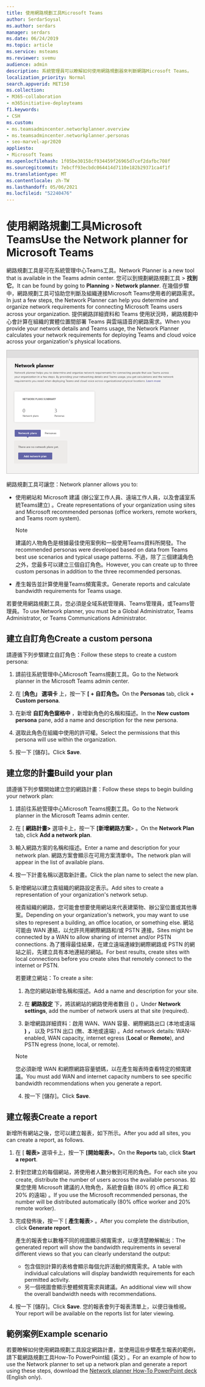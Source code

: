 ```yaml
---
title: 使用網路規劃工具Microsoft Teams
author: SerdarSoysal
ms.author: serdars
manager: serdars
ms.date: 06/24/2019
ms.topic: article
ms.service: msteams
ms.reviewer: svemu
audience: admin
description: 系統管理員可以瞭解如何使用網路規劃器來判斷網路Microsoft Teams。
localization_priority: Normal
search.appverid: MET150
ms.collection:
- M365-collaboration
- m365initiative-deployteams
f1.keywords:
- CSH
ms.custom:
- ms.teamsadmincenter.networkplanner.overview
- ms.teamsadmincenter.networkplanner.personas
- seo-marvel-apr2020
appliesto:
- Microsoft Teams
ms.openlocfilehash: 1f05be30158cf934459f26965d7cef2dafbc708f
ms.sourcegitcommit: 7ebcff93ecbdc064414d7110e182b29371ca4f1f
ms.translationtype: MT
ms.contentlocale: zh-TW
ms.lasthandoff: 05/06/2021
ms.locfileid: "52240476"
---
```

# <a name="use-the-network-planner-for-microsoft-teams"></a><span data-ttu-id="126dc-103">使用網路規劃工具Microsoft Teams</span><span class="sxs-lookup"><span data-stu-id="126dc-103">Use the Network planner for Microsoft Teams</span></span>

<span data-ttu-id="126dc-104">網路規劃工具是可在系統管理中心Teams工具。</span><span class="sxs-lookup"><span data-stu-id="126dc-104">Network Planner is a new tool that is available in the Teams admin center.</span></span> <span data-ttu-id="126dc-105">您可以到規劃網路規劃工具  >  **找到它**。</span><span class="sxs-lookup"><span data-stu-id="126dc-105">It can be found by going to **Planning** > **Network planner**.</span></span> <span data-ttu-id="126dc-106">在幾個步驟中，網路規劃工具可協助您判斷及組織連接Microsoft Teams使用者的網路需求。</span><span class="sxs-lookup"><span data-stu-id="126dc-106">In just a few steps, the Network Planner can help you determine and organize network requirements for connecting Microsoft Teams users across your organization.</span></span> <span data-ttu-id="126dc-107">提供網路詳細資料和 Teams 使用狀況時，網路規劃中心會計算在組織的實體位置間部署 Teams 與雲端語音的網路需求。</span><span class="sxs-lookup"><span data-stu-id="126dc-107">When you provide your network details and Teams usage, the Network Planner calculates your network requirements for deploying Teams and cloud voice across your organization's physical locations.</span></span>

![網路規劃工具的螢幕擷取畫面](media/network-planner.png)

<span data-ttu-id="126dc-109">網路規劃工具可讓您：</span><span class="sxs-lookup"><span data-stu-id="126dc-109">Network planner allows you to:</span></span>

- <span data-ttu-id="126dc-110">使用網站和 Microsoft 建議 (辦公室工作人員、遠端工作人員，以及會議室系統Teams建立) 。</span><span class="sxs-lookup"><span data-stu-id="126dc-110">Create representations of your organization using sites and Microsoft recommended personas (office workers, remote workers, and Teams room system).</span></span>

    > [!NOTE]
    > <span data-ttu-id="126dc-111">建議的人物角色是根據最佳使用案例和一般使用Teams資料所開發。</span><span class="sxs-lookup"><span data-stu-id="126dc-111">The recommended personas were developed based on data from Teams best use scenarios and typical usage patterns.</span></span> <span data-ttu-id="126dc-112">不過，除了三個建議角色之外，您最多可以建立三個自訂角色。</span><span class="sxs-lookup"><span data-stu-id="126dc-112">However, you can create up to three custom personas in addition to the three recommended personas.</span></span>

- <span data-ttu-id="126dc-113">產生報告並計算使用量Teams頻寬需求。</span><span class="sxs-lookup"><span data-stu-id="126dc-113">Generate reports and calculate bandwidth requirements for Teams usage.</span></span>

<span data-ttu-id="126dc-114">若要使用網路規劃工具，您必須是全域系統管理員、Teams管理員，或Teams管理員。</span><span class="sxs-lookup"><span data-stu-id="126dc-114">To use Network planner, you must be a Global Administrator, Teams Administrator, or Teams Communications Administrator.</span></span>

## <a name="create-a-custom-persona"></a><span data-ttu-id="126dc-115">建立自訂角色</span><span class="sxs-lookup"><span data-stu-id="126dc-115">Create a custom persona</span></span>

<span data-ttu-id="126dc-116">請遵循下列步驟建立自訂角色：</span><span class="sxs-lookup"><span data-stu-id="126dc-116">Follow these steps to create a custom persona:</span></span>

1. <span data-ttu-id="126dc-117">請前往系統管理中心Microsoft Teams規劃工具。</span><span class="sxs-lookup"><span data-stu-id="126dc-117">Go to the Network planner in the Microsoft Teams admin center.</span></span>

2. <span data-ttu-id="126dc-118">在 [**角色」 選項卡** 上，按一下 **[ + 自訂角色。**</span><span class="sxs-lookup"><span data-stu-id="126dc-118">On the **Personas** tab, click **+ Custom persona**.</span></span> 

3. <span data-ttu-id="126dc-119">在新增 **自訂角色窗格中** ，新增新角色的名稱和描述。</span><span class="sxs-lookup"><span data-stu-id="126dc-119">In the **New custom persona** pane, add a name and description for the new persona.</span></span>

4. <span data-ttu-id="126dc-120">選取此角色在組織中使用的許可權。</span><span class="sxs-lookup"><span data-stu-id="126dc-120">Select the permissions that this persona will use within the organization.</span></span>

5. <span data-ttu-id="126dc-121">按一下 [儲存]。</span><span class="sxs-lookup"><span data-stu-id="126dc-121">Click **Save**.</span></span>

## <a name="build-your-plan"></a><span data-ttu-id="126dc-122">建立您的計畫</span><span class="sxs-lookup"><span data-stu-id="126dc-122">Build your plan</span></span>

<span data-ttu-id="126dc-123">請遵循下列步驟開始建立您的網路計畫：</span><span class="sxs-lookup"><span data-stu-id="126dc-123">Follow these steps to begin building your network plan:</span></span>

1. <span data-ttu-id="126dc-124">請前往系統管理中心Microsoft Teams規劃工具。</span><span class="sxs-lookup"><span data-stu-id="126dc-124">Go to the Network planner in the Microsoft Teams admin center.</span></span>

2. <span data-ttu-id="126dc-125">在 [ **網路計畫>** 選項卡上，按一下 **[新增網路方案**> 。</span><span class="sxs-lookup"><span data-stu-id="126dc-125">On the **Network Plan** tab, click **Add a network plan**.</span></span>

3. <span data-ttu-id="126dc-126">輸入網路方案的名稱和描述。</span><span class="sxs-lookup"><span data-stu-id="126dc-126">Enter a name and description for your network plan.</span></span> <span data-ttu-id="126dc-127">網路方案會顯示在可用方案清單中。</span><span class="sxs-lookup"><span data-stu-id="126dc-127">The network plan will appear in the list of available plans.</span></span>

4. <span data-ttu-id="126dc-128">按一下計畫名稱以選取新計畫。</span><span class="sxs-lookup"><span data-stu-id="126dc-128">Click the plan name to select the new plan.</span></span>

5. <span data-ttu-id="126dc-129">新增網站以建立貴組織的網路設定表示。</span><span class="sxs-lookup"><span data-stu-id="126dc-129">Add sites to create a representation of your organization's network setup.</span></span>

    <span data-ttu-id="126dc-130">視貴組織的網路，您可能會想要使用網站來代表建築物、辦公室位置或其他專案。</span><span class="sxs-lookup"><span data-stu-id="126dc-130">Depending on your organization's network, you may want to use sites to represent a building, an office location, or something else.</span></span> <span data-ttu-id="126dc-131">網站可能由 WAN 連結，以允許共用網際網路和/或 PSTN 連接。</span><span class="sxs-lookup"><span data-stu-id="126dc-131">Sites might be connected by a WAN to allow sharing of internet and/or PSTN connections.</span></span> <span data-ttu-id="126dc-132">為了獲得最佳結果，在建立遠端連線到網際網路或 PSTN 的網站之前，先建立具有本地連結的網站。</span><span class="sxs-lookup"><span data-stu-id="126dc-132">For best results, create sites with local connections before you create sites that remotely connect to the internet or PSTN.</span></span>

    <span data-ttu-id="126dc-133">若要建立網站：</span><span class="sxs-lookup"><span data-stu-id="126dc-133">To create a site:</span></span>

    1. <span data-ttu-id="126dc-134">為您的網站新增名稱和描述。</span><span class="sxs-lookup"><span data-stu-id="126dc-134">Add a name and description for your site.</span></span>

    2. <span data-ttu-id="126dc-135">在 **網路設定** 下，將該網站的網路使用者數目 () 。</span><span class="sxs-lookup"><span data-stu-id="126dc-135">Under **Network settings**, add the number of network users at that site (required).</span></span>

    3. <span data-ttu-id="126dc-136">新增網路詳細資料：啟用 WAN、WAN 容量、網際網路出口 (本地或遠端 **) ，** 以及 PSTN 出口 (無、本地或遠端) 。</span><span class="sxs-lookup"><span data-stu-id="126dc-136">Add network details: WAN-enabled, WAN capacity, internet egress (**Local** or **Remote**), and PSTN egress (none, local, or remote).</span></span>

      > [!NOTE]
      > <span data-ttu-id="126dc-137">您必須新增 WAN 和網際網路容量號碼，以在產生報表時查看特定的頻寬建議。</span><span class="sxs-lookup"><span data-stu-id="126dc-137">You must add WAN and internet capacity numbers to see specific bandwidth recommendations when you generate a report.</span></span>

    4. <span data-ttu-id="126dc-138">按一下 [儲存]。</span><span class="sxs-lookup"><span data-stu-id="126dc-138">Click **Save**.</span></span>

## <a name="create-a-report"></a><span data-ttu-id="126dc-139">建立報表</span><span class="sxs-lookup"><span data-stu-id="126dc-139">Create a report</span></span>

<span data-ttu-id="126dc-140">新增所有網站之後，您可以建立報表，如下所示。</span><span class="sxs-lookup"><span data-stu-id="126dc-140">After you add all sites, you can create a report, as follows.</span></span>

1. <span data-ttu-id="126dc-141">在 [ **報表>** 選項卡上，按一下 **[開始報表>**。</span><span class="sxs-lookup"><span data-stu-id="126dc-141">On the **Reports** tab, click **Start a report**.</span></span>

2. <span data-ttu-id="126dc-142">針對您建立的每個網站，將使用者人數分散到可用的角色。</span><span class="sxs-lookup"><span data-stu-id="126dc-142">For each site you create, distribute the number of users across the available personas.</span></span> <span data-ttu-id="126dc-143">如果您使用 Microsoft 建議的人物角色，系統會自動 (80% 的 office 員工和 20% 的遠端) 。</span><span class="sxs-lookup"><span data-stu-id="126dc-143">If you use the Microsoft recommended personas, the number will be distributed automatically (80% office worker and 20% remote worker).</span></span>

3. <span data-ttu-id="126dc-144">完成發佈後，按一下 [ **產生報表**> 。</span><span class="sxs-lookup"><span data-stu-id="126dc-144">After you complete the distribution, click **Generate report**.</span></span>

    <span data-ttu-id="126dc-145">產生的報表會以數種不同的視圖顯示頻寬需求，以便清楚瞭解輸出：</span><span class="sxs-lookup"><span data-stu-id="126dc-145">The generated report will show the bandwidth requirements in several different views so that you can clearly understand the output:</span></span>
    - <span data-ttu-id="126dc-146">包含個別計算的表格會顯示每個允許活動的頻寬需求。</span><span class="sxs-lookup"><span data-stu-id="126dc-146">A table with individual calculations will display bandwidth requirements for each permitted activity.</span></span>
    - <span data-ttu-id="126dc-147">另一個視圖會顯示整體頻寬需求與建議。</span><span class="sxs-lookup"><span data-stu-id="126dc-147">An additional view will show the overall bandwidth needs with recommendations.</span></span>

4. <span data-ttu-id="126dc-148">按一下 [儲存]。</span><span class="sxs-lookup"><span data-stu-id="126dc-148">Click **Save**.</span></span> <span data-ttu-id="126dc-149">您的報表會列于報表清單上，以便日後檢視。</span><span class="sxs-lookup"><span data-stu-id="126dc-149">Your report will be available on the reports list for later viewing.</span></span>

## <a name="example-scenario"></a><span data-ttu-id="126dc-150">範例案例</span><span class="sxs-lookup"><span data-stu-id="126dc-150">Example scenario</span></span>

<span data-ttu-id="126dc-151">若要瞭解如何使用網路規劃工具設定網路計畫，並使用這些步驟產生報表的範例，請下載網路規劃工具How-To PowerPoint組 (英文[](https://github.com/MicrosoftDocs/OfficeDocs-SkypeForBusiness/blob/live/Teams/downloads/network-planner-how-to.pptx?raw=true)) 。</span><span class="sxs-lookup"><span data-stu-id="126dc-151">For an example of how to use the Network planner to set up a network plan and generate a report using these steps, download the [Network planner How-To PowerPoint deck](https://github.com/MicrosoftDocs/OfficeDocs-SkypeForBusiness/blob/live/Teams/downloads/network-planner-how-to.pptx?raw=true) (English only).</span></span>
